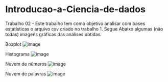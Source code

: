 
# Introducao-a-Ciencia-de-dados

Trabalho 02 - Este trabalho tem como objetivo analisar com bases estatísticas o arquivo csv criado no trabalho 1. Segue Abaixo algumas (não todas) imagens gráficas das análises obtidas. 

Boxplot 
![image](https://user-images.githubusercontent.com/82840116/176326389-ce433e2d-8803-43c4-be75-2d3149a38d92.png)

Histograma
![image](https://user-images.githubusercontent.com/82840116/176326454-4004241c-e6ee-418a-afae-19a80bef77bc.png)

Nuvem de números 
![image](https://user-images.githubusercontent.com/82840116/176326501-59ab7b25-3939-40fb-b2b7-80ff7003efb9.png)

Nuvem de palavras
![image](https://user-images.githubusercontent.com/82840116/176326527-976bc6db-f8a3-43d2-8449-1c95021d6dff.png)

